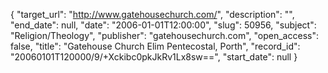{
  "target_url": "http://www.gatehousechurch.com/", 
  "description": "", 
  "end_date": null, 
  "date": "2006-01-01T12:00:00", 
  "slug": 50956, 
  "subject": "Religion/Theology", 
  "publisher": "gatehousechurch.com", 
  "open_access": false, 
  "title": "Gatehouse Church Elim Pentecostal, Porth", 
  "record_id": "20060101T120000/9/+Xckibc0pkJkRv1Lx8sw==", 
  "start_date": null
}

